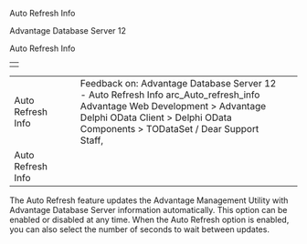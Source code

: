 Auto Refresh Info




Advantage Database Server 12  

Auto Refresh Info

|  |
| --- |
|  |

|  |  |  |  |  |
| --- | --- | --- | --- | --- |
| Auto Refresh Info |  |  | Feedback on: Advantage Database Server 12 - Auto Refresh Info arc\_Auto\_refresh\_info Advantage Web Development > Advantage Delphi OData Client > Delphi OData Components > TODataSet / Dear Support Staff, |  |
| Auto Refresh Info |  |  |  |  |

The Auto Refresh feature updates the Advantage Management Utility with Advantage Database Server information automatically. This option can be enabled or disabled at any time. When the Auto Refresh option is enabled, you can also select the number of seconds to wait between updates.